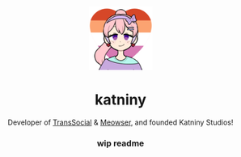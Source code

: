 <div align="center">
  <img src="https://raw.githubusercontent.com/katniny/katniny/refs/heads/main/favicon_les.png" height="125px" />
  
  # katniny
  Developer of <a href="https://github.com/katniny/transsocial">TransSocial</a> & <a href="https://github.com/katniny/meowser">Meowser</a>, and founded Katniny Studios!

  ### wip readme 
</div>
